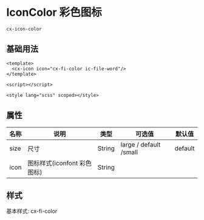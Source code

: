 # IconColor 彩色图标

`cx-icon-color`

## 基础用法

```vue
<template>
  <cx-icon icon="cx-fi-color ic-file-word"/>
</template>

<script></script>

<style lang="scss" scoped></style>
```

## 属性

| 名称 | 说明 | 类型 | 可选值 | 默认值 |
| ---- | ----- | ----- | ----- | ----- |
| size | 尺寸 | String | large / default /small | default |
| icon | 图标样式(iconfont 彩色图标) | String | | |

## 样式

基本样式: cx-fi-color
